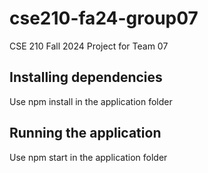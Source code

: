 # cse210-fa24-group07
CSE 210 Fall 2024 Project for Team 07

## Installing dependencies
Use npm install in the application folder
## Running the application
Use npm start in the application folder

